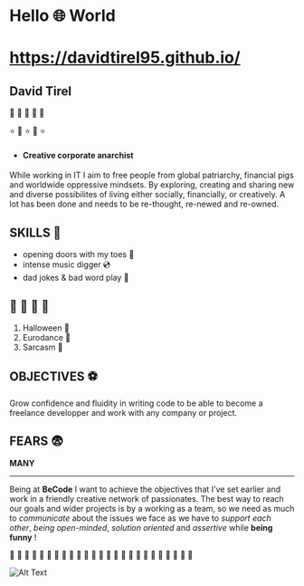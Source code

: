 
# Hello 🌐  World

# https://davidtirel95.github.io/

## David Tirel
🍬 🧠 🌈 🧠 🍬

⭐ 🌟 ⭐ 🌟 ⭐

* #### Creative corporate anarchist
While working in IT I aim to free people from global patriarchy, financial pigs and worldwide oppressive mindsets. By exploring, creating and sharing  new and diverse possibilites of living either socially, financially, or creatively. A lot has been done and needs to be re-thought, re-newed and re-owned.

## SKILLS 👑

* opening doors with my toes 🦶
* intense music digger 💿
* dad jokes & bad word play 🥇

## 💜 💜 💜 💜
1. Halloween 👻
2. Eurodance 🍭
3. Sarcasm 🖤

## OBJECTIVES ⚽
Grow confidence and fluidity in writing code to be able to become a freelance developper and work with any company or project.

## FEARS 😨
**MANY**

____________________________________


Being at **BeCode** I want to achieve the objectives that I've set earlier and work in a friendly creative network of passionates. The best way to reach our goals and wider projects is by a working as a team, so we need as much to *communicate* about the issues we face as we have to *support each other*, *being open-minded*, *solution oriented* and *assertive* while **being funny** !  

💜 💜 💜 💜 💜 💜 💜 💜 💜 💜 💜 💜 💜 💜 💜 💜 💜 💜 💜 💜 💜 💜 💜 💜 💜






![Alt Text](https://media.giphy.com/media/ZmuUzqOIEojjnd4tN8/giphy.gif)


